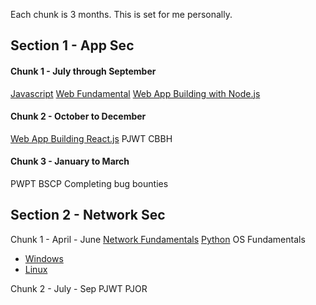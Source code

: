 Each chunk is 3 months. This is set for me personally. 

## Section 1 - App Sec

#### Chunk 1 - July through September 
[Javascript](https://www.udemy.com/course/javascript-the-complete-guide-2020-beginner-advanced/learn/lecture/15853178?start=0#overview)
[Web Fundamental](https://tryhackme.com/path/outline/web)
[Web App Building with Node.js](https://www.udemy.com/course/nodejs-the-complete-guide)

#### Chunk 2 - October to December
[Web App Building React.js](https://www.udemy.com/course/react-the-complete-guide-incl-redux/)
PJWT
CBBH

#### Chunk 3 - January to March
PWPT
BSCP
Completing bug bounties
## Section 2 - Network Sec

Chunk 1 - April - June
[Network Fundamentals](https://tryhackme.com/module/network-fundamentals)
[Python](https://www.udemy.com/course/the-python-mega-course/)
OS Fundamentals
- [Windows](https://tryhackme.com/module/windows-fundamentals)
- [Linux](https://tryhackme.com/module/linux-fundamentals)

Chunk 2 - July - Sep
PJWT
PJOR



